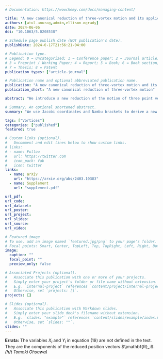 ```yaml
---
# Documentation: https://wowchemy.com/docs/managing-content/

title: "A new canonical reduction of three-vortex motion and its application to vortex-dipole scattering"
authors: [atul-anurag,admin,ellison-ogrady]
date: 2024-06-06
doi: "10.1063/5.0208538"

# Schedule page publish date (NOT publication's date).
publishDate: 2024-0-17T21:56:21-04:00

# Publication type.
# Legend: 0 = Uncategorized; 1 = Conference paper; 2 = Journal article;
# 3 = Preprint / Working Paper; 4 = Report; 5 = Book; 6 = Book section;
# 7 = Thesis; 8 = Patent
publication_types: ["article-journal"]

# Publication name and optional abbreviated publication name.
publication: "A new canonical reduction of three-vortex motion and its application to vortex-dipole scattering"
publication_short: "A new canonical reduction of three-vortex motion"

abstract: "We introduce a new reduction of the motion of three point vortices in a two-dimensional ideal fluid. This proceeds in two stages: a change of variables to  Jacobi coordinates and then a Nambu reduction. The new coordinates demonstrate that the dynamics evolve on a two-dimensional manifold whose topology depends on the sign of a parameter $\\kappa_2$ that arises in the reduction. For $\\kappa_2>0$, the phase space is spherical, while for $\\kappa_2<0$, the dynamics are confined to the upper sheet of a two-sheeted hyperboloid. We contrast this reduction with earlier reduced systems derived by Gröbli, Aref, and others in which the dynamics are determined from the pairwise distances between the vortices. The new coordinate system overcomes two related shortcomings of Gröbli's reduction that have made understanding the dynamics difficult: their lack of a standard phase plane and their singularity at all configurations in which the vortices are collinear. We apply this to two canonical problems. We first discuss the dynamics of three identical vortices and then consider the scattering of a propagating dipole by a stationary vortex. We show that the points dividing direct and exchange scattering solutions correspond to the locations of the invariant manifolds of equilibria of the reduced equations and relate changes in the scattering diagram as the circulation of one vortex is varied to bifurcations of these equilibria."

# Summary. An optional shortened abstract.
summary: "We use Jacobi coordinates and Nambu brackets to derive a new representation of the motion of three vortices which, unlinke all previous reductions, introduces no singularities into the system. We use this to study the scattering of dipoles by stationary vortices."

tags: ["Vortices"]
categories: ["published"]
featured: true

# Custom links (optional).
#   Uncomment and edit lines below to show custom links.
# links:
# - name: Follow
#   url: https://twitter.com
#   icon_pack: fab
#   icon: twitter
links:
  - name: arXiv
    url: "https://arxiv.org/abs/2403.10383"
  - name: Supplement
    url: "supplement.pdf"

url_pdf: 
url_code: 
url_dataset:
url_poster:
url_project:
url_slides:
url_source:
url_video:

# Featured image
# To use, add an image named `featured.jpg/png` to your page's folder. 
# Focal points: Smart, Center, TopLeft, Top, TopRight, Left, Right, BottomLeft, Bottom, BottomRight.
image:
  caption: ""
  focal_point: ""
  preview_only: false

# Associated Projects (optional).
#   Associate this publication with one or more of your projects.
#   Simply enter your project's folder or file name without extension.
#   E.g. `internal-project` references `content/project/internal-project/index.md`.
#   Otherwise, set `projects: []`.
projects: []

# Slides (optional).
#   Associate this publication with Markdown slides.
#   Simply enter your slide deck's filename without extension.
#   E.g. `slides: "example"` references `content/slides/example/index.md`.
#   Otherwise, set `slides: ""`.
slides: ""
---
```


**Errata:** The variables $X_i$ and $Y_i$ in equation (19) are not defined in the text. They are the components of the reduced position vectors $\\mathbf{R}_i$. *(h/t Tomoki Ohsawa)*